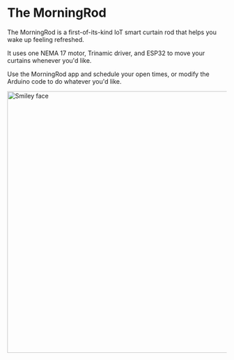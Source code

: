 <h1>The MorningRod</h1>

The MorningRod is a first-of-its-kind IoT smart curtain rod that helps you wake up feeling refreshed. 

It uses one NEMA 17 motor, Trinamic driver, and ESP32 to move your curtains whenever you'd like. 

Use the MorningRod app and schedule your open times, or modify the Arduino code to do whatever you'd like.

<img src="https://img.etimg.com/thumb/msid-68333505,width-643,imgsize-204154,resizemode-4/googlechrome.jpg" alt="Smiley face" height="600">